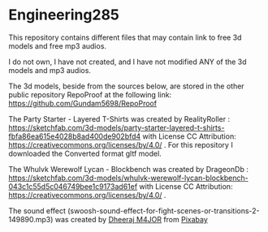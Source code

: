 # Engineering285
This repository contains different files that may contain link to free 3d models and free mp3 audios.

I do not own, I have not created, and I have not modified ANY of the 3d models and mp3 audios.   

The 3d models, beside from the sources below, are stored in the other public repository RepoProof at the following link: https://github.com/Gundam5698/RepoProof


The Party Starter - Layered T-Shirts was created by RealityRoller : https://sketchfab.com/3d-models/party-starter-layered-t-shirts-fbfa86ea615e4028b8ad400de902bfd4
with License CC Attribution: https://creativecommons.org/licenses/by/4.0/ . For this repository I downloaded the Converted format gltf model. 

The Whulvk Werewolf Lycan - Blockbench was created by DrageonDb : https://sketchfab.com/3d-models/whulvk-werewolf-lycan-blockbench-043c1c55d5c046749bee1c9173ad61ef with License CC Attribution: https://creativecommons.org/licenses/by/4.0/ .

The sound effect (swoosh-sound-effect-for-fight-scenes-or-transitions-2-149890.mp3) was created by <a href="https://pixabay.com/users/dheerajakam4jor-36410348/?utm_source=link-attribution&utm_medium=referral&utm_campaign=music&utm_content=149890">Dheeraj M4JOR</a> from <a href="https://pixabay.com//?utm_source=link-attribution&utm_medium=referral&utm_campaign=music&utm_content=149890">Pixabay</a>
